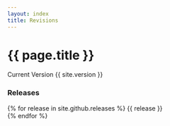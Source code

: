 ```yaml
---
layout: index
title: Revisions
---
```

<!-- Main -->
# {{ page.title }}

Current Version {{ site.version }}

### Releases
{% for release in site.github.releases %}
{{ release }}  
{% endfor %}
<!-- see github repo tags for revisions -->
<!-- {% for tags in site.repository %}
{% for tag in tags %}
[ {{ tag.id }} ]( {{ tag.link}} )  
{% endfor %}
{% endfor %} -->
